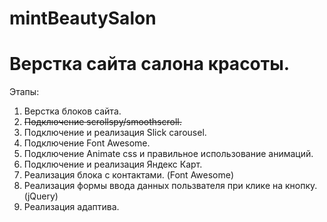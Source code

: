 # mintBeautySalon
# Верстка сайта салона красоты.

Этапы:
1. Верстка блоков сайта.
2. ~~Подключение scrollspy/smoothscroll.~~
3. Подключение и реализация Slick carousel.
4. Подключение Font Awesome.
5. Подключение Animate css и правильное использование анимаций.
6. Подключение и реализация Яндекс Карт.
7. Реализация блока с контактами. (Font Awesome)
8. Реализация формы ввода данных пользвателя при клике на кнопку. (jQuery)
9. Реализация адаптива.

